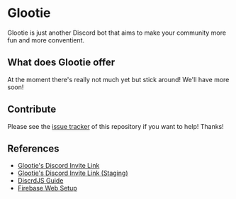 # Glootie

Glootie is just another Discord bot that aims to make your community more fun and more conventient.

## What does Glootie offer

At the moment there's really not much yet but stick around! We'll have more soon!

## Contribute

Please see the [issue tracker](https://github.com/BosEriko/glootie/issues) of this repository if you want to help! Thanks!

## References

- [Glootie's Discord Invite Link](https://discordapp.com/oauth2/authorize?&client_id=660062248512913429&scope=bot&permissions=2146958839)
- [Glootie's Discord Invite Link (Staging)](https://discordapp.com/oauth2/authorize?&client_id=660725760184811522&scope=bot&permissions=2146958839)
- [DiscrdJS Guide](https://discordjs.guide/creating-your-bot/adding-more-commands.html#simple-command-structure)
- [Firebase Web Setup](https://firebase.google.com/docs/web/setup)
